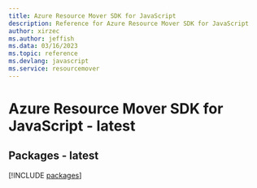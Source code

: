 ```yaml
---
title: Azure Resource Mover SDK for JavaScript
description: Reference for Azure Resource Mover SDK for JavaScript
author: xirzec
ms.author: jeffish
ms.data: 03/16/2023
ms.topic: reference
ms.devlang: javascript
ms.service: resourcemover
---
```

# Azure Resource Mover SDK for JavaScript - latest
## Packages - latest
[!INCLUDE [packages](resource-mover-index.md)]